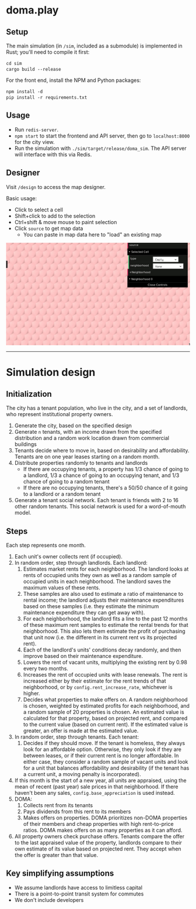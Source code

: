 # doma.play

## Setup

The main simulation (in `/sim`, included as a submodule) is implemented in Rust; you'll need to compile it first:

```
cd sim
cargo build --release
```

For the front end, install the NPM and Python packages:

```
npm install -d
pip install -r requirements.txt
```

## Usage

- Run `redis-server`.
- `npm start` to start the frontend and API server, then go to `localhost:8000` for the city view.
- Run the simulation with `./sim/target/release/doma_sim`. The API server will interface with this via Redis.

## Designer

Visit `/design` to access the map designer.

Basic usage:

- Click to select a cell
- Shift+click to add to the selection
- Ctrl+shift & move mouse to paint selection
- Click `source` to get map data
    - You can paste in map data here to "load" an existing map

![](static/designer.gif)

---

# Simulation design

## Initialization

The city has a tenant population, who live in the city, and a set of landlords, who represent institutional property owners.

1. Generate the city, based on the specified design
2. Generate `n` tenants, with an income drawn from the specified distribution and a random work location drawn from commercial buildings
3. Tenants decide where to move in, based on desirability and affordability. Tenants are on one year leases starting on a random month.
4. Distribute properties randomly to tenants and landlords
    - If there are occupying tenants, a property has 1/3 chance of going to a landlord, 1/3 a chance of going to an occupying tenant, and 1/3 chance of going to a random tenant
    - If there are no occupying tenants, there's a 50/50 chance of it going to a landlord or a random tenant
5. Generate a tenant social network. Each tenant is friends with 2 to 16 other random tenants. This social network is used for a word-of-mouth model.

## Steps

Each step represents one month.

1. Each unit's owner collects rent (if occupied).
2. In random order, step through landlords. Each landlord:
    1. Estimates market rents for each neighborhood. The landlord looks at rents of occupied units they own as well as a random sample of occupied units in each neighborhood. The landlord saves the maximum values of these rents.
    2. These samples are also used to estimate a ratio of maintenance to rental income; the landlord adjusts their maintenance expenditures based on these samples (i.e. they estimate the minimum maintenance expenditure they can get away with).
    3. For each neighborhood, the landlord fits a line to the past 12 months of these maximum rent samples to estimate the rental trends for that neighborhood. This also lets them estimate the profit of purchasing that unit now (i.e. the different in its current rent vs its projected rent).
    4. Each of the landlord's units' conditions decay randomly, and then improve based on their maintenance expenditure.
    5. Lowers the rent of vacant units, multiplying the existing rent by 0.98 every two months.
    6. Increases the rent of occupied units with lease renewals. The rent is increased either by their estimate for the rent trends of that neighborhood, or by `config.rent_increase_rate`, whichever is higher.
    7. Decides what properties to make offers on. A random neighborhood is chosen, weighted by estimated profits for each neighborhood, and a random sample of 20 properties is chosen. An estimated value is calculated for that property, based on projected rent, and compared to the current value (based on current rent). If the estimated value is greater, an offer is made at the estimated value.
3. In random order, step through tenants. Each tenant:
    1. Decides if they should move. If the tenant is homeless, they always look for an affordable option. Otherwise, they only look if they are between leases, or if their current rent is no longer affordable. In either case, they consider a random sample of vacant units and look for a unit that balances affordability and desirability (if the tenant has a current unit, a moving penalty is incorporated).
4. If this month is the start of a new year, all units are appraised, using the mean of recent (past year) sale prices in that neighborhood. If there haven't been any sales, `config.base_appreciation` is used instead.
5. DOMA:
    1. Collects rent from its tenants
    2. Pays dividends from this rent to its members
    3. Makes offers on properties. DOMA prioritizes non-DOMA properties of their members and cheap properties with high rent-to-price ratios. DOMA makes offers on as many properties as it can afford.
6. All property owners check purchase offers. Tenants compare the offer to the last appraised value of the property, landlords compare to their own estimate of its value based on projected rent. They accept when the offer is greater than that value.

## Key simplifying assumptions

- We assume landlords have access to limitless capital
- There is a point-to-point transit system for commutes
- We don't include developers
